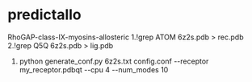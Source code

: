 # predictallo
RhoGAP-class-IX-myosins-allosteric
1.!grep ATOM 6z2s.pdb > rec.pdb
2.!grep Q5Q 6z2s.pdb > lig.pdb
1. python generate_conf.py 6z2s.txt config.conf --receptor my_receptor.pdbqt --cpu 4 --num_modes 10
